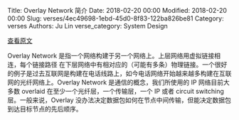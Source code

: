 Title: Overlay Network 简介
Date: 2018-02-20 00:00
Modified: 2018-02-20 00:00
Slug: verses/4ec49698-1ebd-45d0-8f83-122ba826be81
Category: verses
Authors: Ju Lin
verse_category: System Design

[查看原文](https://en.wikipedia.org/wiki/Overlay_network)

Overlay Network 是指一个网络构建于另一个网络上。上层网络用虚拟链接相连，每个链接路径 在下层网络中有相对应的（可能有多条）物理链接。一个很好的例子是过去互联网是构建在电话线路上，如今电话网络开始越来越多构建在互联网的光纤网络上。Overlay Network 是通信的概念，我们所使用的 IP 网络目前大多数 overlaid 在至少一个光纤层，一个传输层，一个 IP 或者 circuit switching 层。一般来说，Overlay 没办法决定数据包如何在节点中间传输，但能决定数据包到达目标节点的先后顺序。

